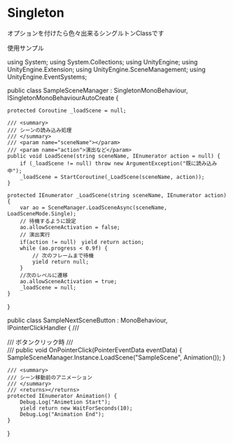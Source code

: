 # Singleton

オプションを付けたら色々出来るシングルトンClassです

使用サンプル

using System;
using System.Collections;
using UnityEngine;
using UnityEngine.Extension;
using UnityEngine.SceneManagement;
using UnityEngine.EventSystems;

public class SampleSceneManager : SingletonMonoBehaviour<SampleSceneManager>, ISingletonMonoBehaviourAutoCreate {

    protected Coroutine _loadScene = null;

    /// <summary>
    /// シーンの読み込み処理
    /// </summary>
    /// <param name="sceneName"></param>
    /// <param name="action">演出など</param>
    public void LoadScene(string sceneName, IEnumerator action = null) {
        if (_loadScene != null) throw new ArgumentException("既に読み込み中");
        _loadScene = StartCoroutine(_LoadScene(sceneName, action));
    }

    protected IEnumerator _LoadScene(string sceneName, IEnumerator action) {
        var ao = SceneManager.LoadSceneAsync(sceneName, LoadSceneMode.Single);
        // 待機するように設定
        ao.allowSceneActivation = false;
        // 演出実行
        if(action != null)　yield return action;
        while (ao.progress < 0.9f) {
            // 次のフレームまで待機
            yield return null;
        }
        //次のレベルに遷移
        ao.allowSceneActivation = true;
        _loadScene = null;
    }
}


public class SampleNextSceneButton : MonoBehaviour, IPointerClickHandler {
    /// <summary>
    /// ボタンクリック時
    /// </summary>
    /// <param name="eventData"></param>
    public void OnPointerClick(PointerEventData eventData) {
        SampleSceneManager.Instance.LoadScene("SampleScene", Animation());
    }

    /// <summary>
    /// シーン移動前のアニメーション
    /// </summary>
    /// <returns></returns>
    protected IEnumerator Animation() {
        Debug.Log("Animetion Start");
        yield return new WaitForSeconds(10);
        Debug.Log("Animation End");
    }
}
